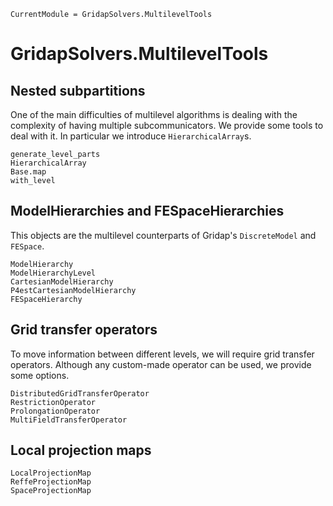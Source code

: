 
```@meta
CurrentModule = GridapSolvers.MultilevelTools
```

# GridapSolvers.MultilevelTools

## Nested subpartitions

One of the main difficulties of multilevel algorithms is dealing with the complexity of having multiple subcommunicators. We provide some tools to deal with it. In particular we introduce `HierarchicalArray`s.

```@docs
generate_level_parts
HierarchicalArray
Base.map
with_level
```

## ModelHierarchies and FESpaceHierarchies

This objects are the multilevel counterparts of Gridap's `DiscreteModel` and `FESpace`.

```@docs
ModelHierarchy
ModelHierarchyLevel
CartesianModelHierarchy
P4estCartesianModelHierarchy
FESpaceHierarchy
```

## Grid transfer operators

To move information between different levels, we will require grid transfer operators. Although any custom-made operator can be used, we provide some options.

```@docs
DistributedGridTransferOperator
RestrictionOperator
ProlongationOperator
MultiFieldTransferOperator
```

## Local projection maps

```@docs
LocalProjectionMap
ReffeProjectionMap
SpaceProjectionMap
```
